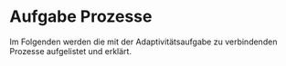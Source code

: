 # Aufgabe Prozesse

Im Folgenden werden die mit der Adaptivitätsaufgabe zu verbindenden Prozesse aufgelistet und erklärt.
